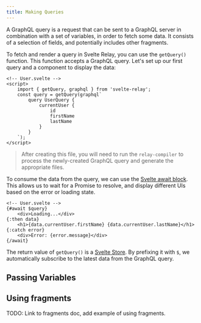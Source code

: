 ```yaml
---
title: Making Queries
---
```


A GraphQL query is a request that can be sent to a GraphQL server in combination with a set of variables, in order to fetch some data. It consists of a selection of fields, and potentially includes other fragments.

To fetch and render a query in Svelte Relay, you can use the `getQuery()` function. This function accepts a GraphQL query. Let's set up our first query and a component to display the data:

```svelte
<!-- User.svelte -->
<script>
	import { getQuery, graphql } from 'svelte-relay';
	const query = getQuery(graphql`
		query UserQuery {
			currentUser {
				id
				firstName
				lastName
			}
		}
	`);
</script>
```

> After creating this file, you will need to run the `relay-compiler` to process the newly-created GraphQL query and generate the appropriate files.

To consume the data from the query, we can use the [Svelte await block](https://svelte.dev/tutorial/await-blocks). This allows us to wait for a Promise to resolve, and display different UIs based on the error or loading state.

```svelte
<!-- User.svelte -->
{#await $query}
	<div>Loading...</div>
{:then data}
	<h1>{data.currentUser.firstName} {data.currentUser.lastName}</h1>
{:catch error}
	<div>Error: {error.message}</div>
{/await}
```

The return value of `getQuery()` is a [Svelte Store](https://svelte.dev/tutorial/auto-subscriptions). By prefixing it with `$`, we automatically subscribe to the latest data from the GraphQL query.

## Passing Variables

## Using fragments

TODO: Link to fragments doc, add example of using fragments.
